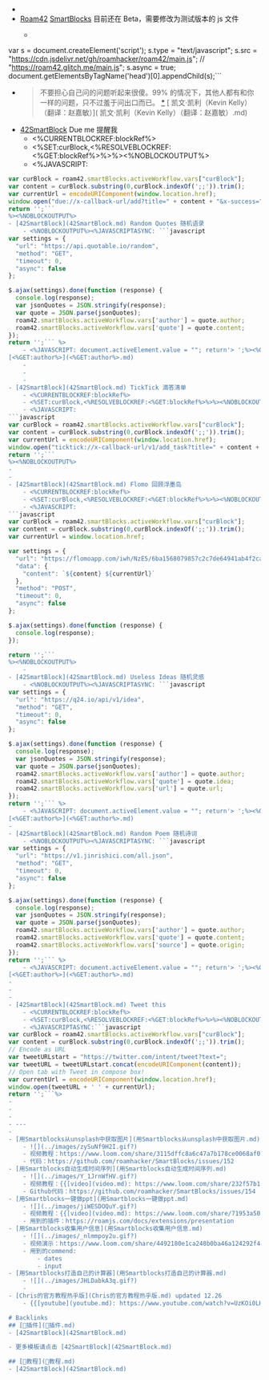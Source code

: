- 
- [Roam42](Roam42.md) [SmartBlocks](SmartBlocks.md) 目前还在 Beta，需要修改为测试版本的 js 文件
    - ```javascript
var s = document.createElement('script');
	s.type = "text/javascript";
    s.src =  "https://cdn.jsdelivr.net/gh/roamhacker/roam42/main.js";
      // "https://roam42.glitch.me/main.js";
  	s.async = true;
document.getElementsByTagName('head')[0].appendChild(s);```
- > 不要担心自己问的问题听起来很傻。99% 的情况下，其他人都有和你一样的问题，只不过羞于问出口而已。 [*](https://q24.io/api/v1/idea/link/419)
[ 凯文·凯利（Kevin Kelly）（翻译：赵嘉敏）]( 凯文·凯利（Kevin Kelly）（翻译：赵嘉敏）.md)
- [42SmartBlock](42SmartBlock.md) Due me 提醒我
    - <%CURRENTBLOCKREF:blockRef%>
    - <%SET:curBlock,<%RESOLVEBLOCKREF:<%GET:blockRef%>%>%><%NOBLOCKOUTPUT%>
    - <%JAVASCRIPT:
```javascript
var curBlock = roam42.smartBlocks.activeWorkflow.vars["curBlock"];
var content = curBlock.substring(0,curBlock.indexOf(';;')).trim();
var currentUrl = encodeURIComponent(window.location.href);
window.open("due://x-callback-url/add?title=" + content + "&x-success=" + currentUrl);
return '';```
%><%NOBLOCKOUTPUT%>
- [42SmartBlock](42SmartBlock.md) Random Quotes 随机语录
    - <%NOBLOCKOUTPUT%><%JAVASCRIPTASYNC: ```javascript
var settings = {
  "url": "https://api.quotable.io/random",
  "method": "GET",
  "timeout": 0,
  "async": false
};

$.ajax(settings).done(function (response) {
  console.log(response);
  var jsonQuotes = JSON.stringify(response);
  var quote = JSON.parse(jsonQuotes);
  roam42.smartBlocks.activeWorkflow.vars['author'] = quote.author;
  roam42.smartBlocks.activeWorkflow.vars['quote'] = quote.content;
});
return '';``` %>
    - <%JAVASCRIPT: document.activeElement.value = ""; return'> ';%><%GET:quote%>
[<%GET:author%>](<%GET:author%>.md)
    - 
    - 
    - 
- [42SmartBlock](42SmartBlock.md) TickTick 滴答清单
    - <%CURRENTBLOCKREF:blockRef%>
    - <%SET:curBlock,<%RESOLVEBLOCKREF:<%GET:blockRef%>%>%><%NOBLOCKOUTPUT%>
    - <%JAVASCRIPT:
```javascript
var curBlock = roam42.smartBlocks.activeWorkflow.vars["curBlock"];
var content = curBlock.substring(0,curBlock.indexOf(';;')).trim();
var currentUrl = encodeURIComponent(window.location.href);
window.open("ticktick://x-callback-url/v1/add_task?title=" + content + "&x-success=" + currentUrl);
return '';```
%><%NOBLOCKOUTPUT%>
- 
- 
- [42SmartBlock](42SmartBlock.md) Flomo 回顾浮墨岛
    - <%CURRENTBLOCKREF:blockRef%>
    - <%SET:curBlock,<%RESOLVEBLOCKREF:<%GET:blockRef%>%>%><%NOBLOCKOUTPUT%>
    - <%JAVASCRIPT:
```javascript
var curBlock = roam42.smartBlocks.activeWorkflow.vars["curBlock"];
var content = curBlock.substring(0,curBlock.indexOf(';;')).trim();
var currentUrl = window.location.href;

var settings = {
  "url": "https://flomoapp.com/iwh/NzE5/6ba1568079857c2c7de64941ab4f2caf/",
  "data": {
    "content": `${content} ${currentUrl}`
  },
  "method": "POST",
  "timeout": 0,
  "async": false
};

$.ajax(settings).done(function (response) {
  console.log(response);
});

return '';```
%><%NOBLOCKOUTPUT%>
    - 
- [42SmartBlock](42SmartBlock.md) Useless Ideas 随机灵感
    - <%NOBLOCKOUTPUT%><%JAVASCRIPTASYNC: ```javascript
var settings = {
  "url": "https://q24.io/api/v1/idea",
  "method": "GET",
  "timeout": 0,
  "async": false
};

$.ajax(settings).done(function (response) {
  console.log(response);
  var jsonQuotes = JSON.stringify(response);
  var quote = JSON.parse(jsonQuotes);
  roam42.smartBlocks.activeWorkflow.vars['author'] = quote.author;
  roam42.smartBlocks.activeWorkflow.vars['quote'] = quote.idea;
  roam42.smartBlocks.activeWorkflow.vars['url'] = quote.url;
});
return '';``` %>
    - <%JAVASCRIPT: document.activeElement.value = ""; return'> ';%><%GET:quote%> [*](%GET:url%>)
[<%GET:author%>](<%GET:author%>.md)
- 
- [42SmartBlock](42SmartBlock.md) Random Poem 随机诗词
    - <%NOBLOCKOUTPUT%><%JAVASCRIPTASYNC: ```javascript
var settings = {
  "url": "https://v1.jinrishici.com/all.json",
  "method": "GET",
  "timeout": 0,
  "async": false
};

$.ajax(settings).done(function (response) {
  console.log(response);
  var jsonQuotes = JSON.stringify(response);
  var quote = JSON.parse(jsonQuotes);
  roam42.smartBlocks.activeWorkflow.vars['author'] = quote.author;
  roam42.smartBlocks.activeWorkflow.vars['quote'] = quote.content;
  roam42.smartBlocks.activeWorkflow.vars['source'] = quote.origin;
});
return '';``` %>
    - <%JAVASCRIPT: document.activeElement.value = ""; return'> ';%><%GET:quote%> __——《<%GET:source%>》__
[<%GET:author%>](<%GET:author%>.md)
- 
- 
- 
- [42SmartBlock](42SmartBlock.md) Tweet this
    - <%CURRENTBLOCKREF:blockRef%>
    - <%SET:curBlock,<%RESOLVEBLOCKREF:<%GET:blockRef%>%>%><%NOBLOCKOUTPUT%>
    - <%JAVASCRIPTASYNC:```javascript
var curBlock = roam42.smartBlocks.activeWorkflow.vars["curBlock"];
var content = curBlock.substring(0,curBlock.indexOf(';;')).trim();
// Encode as URL
var tweetURLstart = "https://twitter.com/intent/tweet?text=";
var tweetURL = tweetURLstart.concat(encodeURIComponent(content));
// Open tab with Tweet in compose box!
var currentUrl = encodeURIComponent(window.location.href);
window.open(tweetURL + ' ' + currentUrl);
return '';```%>
- 
- 
- 
- ---
- 
- [用Smartblocks从unsplash中获取图片](用Smartblocks从unsplash中获取图片.md)
    - ![](../images/zySuNf9H2I.gif?)
    - 视频教程：https://www.loom.com/share/3115dffc8a6c47a7b178ce0068af0314
    - 代码：https://github.com/roamhacker/SmartBlocks/issues/152
- [用Smartblocks自动生成时间序列](用Smartblocks自动生成时间序列.md)
    - ![](../images/Y_1JrnWfHV.gif?)
    - 视频教程：{{[video](video.md): https://www.loom.com/share/232f57b1fb4d4d6c90918bd4522bfea3?}}
    - Github代码：https://github.com/roamhacker/SmartBlocks/issues/154
- [用Smartblocks一键做ppt](用Smartblocks一键做ppt.md)
    - ![](../images/jiWESDOQuY.gif?)
    - 视频教程：{{[video](video.md): https://www.loom.com/share/71953a50f8c446f28a82abba88d91d13?sharedAppSource=personal_library}}
    - 用到的插件：https://roamjs.com/docs/extensions/presentation
- [用Smartblocks收集用户信息](用Smartblocks收集用户信息.md)
    - ![](../images/_nlmmpoy2u.gif?)
    - 视频演示：https://www.loom.com/share/4492180e1ca248b0ba46a124292f4f29?sharedAppSource=personal_library
    - 用到的commend:
        - dates
        - input
- [用Smartblocks打造自己的计算器](用Smartblocks打造自己的计算器.md)
    - ![](../images/JHLDabkA3q.gif?)
    - 
- [Chris的官方教程热乎版](Chris的官方教程热乎版.md) updated 12.26
    - {{[youtube](youtube.md): https://www.youtube.com/watch?v=UzKOi0LHxQU}}

# Backlinks
## [🎫插件](🎫插件.md)
- [42SmartBlock](42SmartBlock.md)

- 更多模板请点击 [42SmartBlock](42SmartBlock.md)

## [📘教程](📘教程.md)
- [42SmartBlock](42SmartBlock.md)

